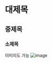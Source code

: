 # 대제목
## 중제목
### 소제목
이미지도 가능 
![image](https://github.com/2023-SMHRD-KDT-AI-16/FirstMini/assets/157660768/8b4386ae-41d2-40e7-a74f-ce9a59d3f45d)

